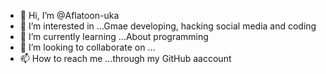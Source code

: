 - 👋 Hi, I’m @Aflatoon-uka
- 👀 I’m interested in ...Gmae developing, hacking social media and coding
- 🌱 I’m currently learning ...About programming
- 💞️ I’m looking to collaborate on ...
- 📫 How to reach me ...through my GitHub aaccount

<!---
Aflatoon-uka/Aflatoon-uka is a ✨ special ✨ repository because its `README.md` (this file) appears on your GitHub profile.
You can click the Preview link to take a look at your changes.
--->
